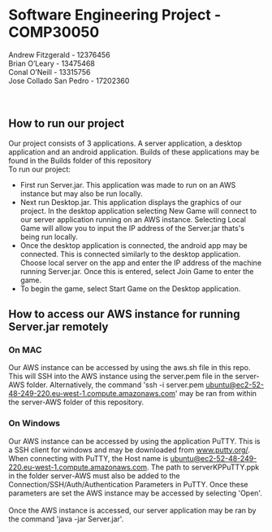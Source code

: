 # Software Engineering Project - COMP30050
Andrew Fitzgerald - 12376456<br />
Brian O’Leary - 13475468<br />
Conal O’Neill - 13315756<br />
Jose Collado San Pedro - 17202360<br />
<br /><br />

## How to run our project
Our project consists of 3 applications. A server application, a desktop application and an android application. Builds of these applications may be found in the Builds folder of this repository<br />
To run our project:
* First run Server.jar. This application was made to run on an AWS instance but may also be run locally.
* Next run Desktop.jar. This application displays the graphics of our project. In the desktop application selecting New Game will connect
to our server application running on an AWS instance. Selecting Local Game will allow you to input the IP address of the Server.jar thats's being run locally.
* Once the desktop application is connected, the android app may be connected. This is connected similarly to the desktop application.
Choose local server on the app and enter the IP address of the machine running Server.jar. Once this is entered, select Join Game to enter the game.
* To begin the game, select Start Game on the Desktop application.

## How to access our AWS instance for running Server.jar remotely
### On MAC
Our AWS instance can be accessed by using the aws.sh file in this repo. This will SSH into the AWS instance using the server.pem file in the server-AWS folder. Alternatively, the command 'ssh -i server.pem ubuntu@ec2-52-48-249-220.eu-west-1.compute.amazonaws.com' may be ran from within the server-AWS folder of this repository.

### On Windows
Our AWS instance can be accessed by using the application PuTTY. This is a SSH client for windows and may be downloaded from www.putty.org/. When connecting with PuTTY, the Host name is ubuntu@ec2-52-48-249-220.eu-west-1.compute.amazonaws.com. The path to serverKPPuTTY.ppk in the folder server-AWS must also be added to the Connection/SSH/Auth/Authentication Parameters in PuTTY. Once these parameters are set the AWS instance may be accessed by selecting 'Open'.
<br /><br />
Once the AWS instance is accessed, our server application may be ran by the command 'java -jar Server.jar'.
